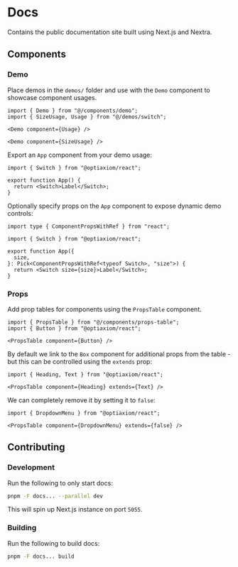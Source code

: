 # Docs

Contains the public documentation site built using Next.js and Nextra.

## Components

### Demo

Place demos in the `demos/` folder and use with the `Demo` component to showcase component usages.

```mdx
import { Demo } from "@/components/demo";
import { SizeUsage, Usage } from "@/demos/switch";

<Demo component={Usage} />

<Demo component={SizeUsage} />
```

Export an `App` component from your demo usage:

```tsx
import { Switch } from "@optiaxiom/react";

export function App() {
  return <Switch>Label</Switch>;
}
```

Optionally specify props on the `App` component to expose dynamic demo controls:

```tsx
import type { ComponentPropsWithRef } from "react";

import { Switch } from "@optiaxiom/react";

export function App({
  size,
}: Pick<ComponentPropsWithRef<typeof Switch>, "size">) {
  return <Switch size={size}>Label</Switch>;
}
```

### Props

Add prop tables for components using the `PropsTable` component.

```mdx
import { PropsTable } from "@/components/props-table";
import { Button } from "@optiaxiom/react";

<PropsTable component={Button} />
```

By default we link to the `Box` component for additional props from the table - but this can be controlled using the `extends` prop:

```mdx
import { Heading, Text } from "@optiaxiom/react";

<PropsTable component={Heading} extends={Text} />
```

We can completely remove it by setting it to `false`:

```mdx
import { DropdownMenu } from "@optiaxiom/react";

<PropsTable component={DropdownMenu} extends={false} />
```

## Contributing

### Development

Run the following to only start docs:

```sh
pnpm -F docs... --parallel dev
```

This will spin up Next.js instance on port `5055`.

### Building

Run the following to build docs:

```sh
pnpm -F docs... build
```

